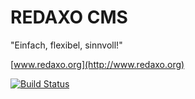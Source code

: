 REDAXO CMS
==========

"Einfach, flexibel, sinnvoll!"

[www.redaxo.org](http://www.redaxo.org)

[![Build Status](https://secure.travis-ci.org/redaxo/redaxo.png?branch=master)](http://travis-ci.org/redaxo/redaxo)

